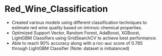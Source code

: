 # Red_Wine_Classification
* Created various models using different classification techniques to estimate red wine quality based on intrinsic chemical properties. 
* Optimized Support Vector, Random Forest, AdaBoost, XGBoost, LightGBM Classifiers using GridSearchCV to achieve best performance. 
* Able to reach 90% accuracy along with a roc-auc score of 0.785 through LightGBM Classifier (Note: dataset is imbalanced)
